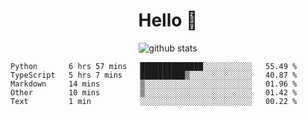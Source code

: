 <h1 align="center">Hello 👋 </h3>

<p align="center">
  <img src="https://github-readme-stats.vercel.app/api?username=syeehyn&hide=stars,prs,issues,contribs&count_private=true&hide_title=true" alt="github stats" />
</p>

<!--START_SECTION:waka-->
```text
Python       6 hrs 57 mins   ██████████████░░░░░░░░░░░   55.49 % 
TypeScript   5 hrs 7 mins    ██████████▒░░░░░░░░░░░░░░   40.87 % 
Markdown     14 mins         ▒░░░░░░░░░░░░░░░░░░░░░░░░   01.96 % 
Other        10 mins         ▒░░░░░░░░░░░░░░░░░░░░░░░░   01.42 % 
Text         1 min           ░░░░░░░░░░░░░░░░░░░░░░░░░   00.22 % 
```
<!--END_SECTION:waka-->
